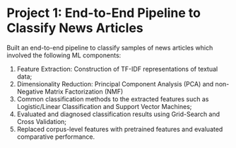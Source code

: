 # Project 1: End-to-End Pipeline to Classify News Articles

Built an end-to-end pipeline to classify samples of news articles which involved the following ML components:

1. Feature Extraction: Construction of TF-IDF representations of textual data;
2. Dimensionality Reduction: Principal Component Analysis (PCA) and non-Negative Matrix Factorization (NMF) 
3. Common classification methods to the extracted features such as Logistic/Linear Classification and Support Vector Machines;
4. Evaluated and diagnosed classification results using Grid-Search and Cross Validation;
5. Replaced corpus-level features with pretrained features and evaluated comparative performance.
